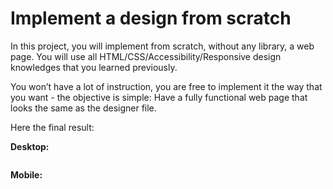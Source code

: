 # Implement a design from scratch

<div class="panel panel-default" id="project-description">
  <div class="panel-body">
    <p>In this project, you will implement from scratch, without any library, a web page. 
You will use all HTML/CSS/Accessibility/Responsive design knowledges that you learned previously. </p>

<p>You won’t have a lot of instruction, you are free to implement it the way that you want - the objective is simple: Have a fully functional web page that looks the same as the designer file.</p>

<p>Here the final result:</p>

<p><strong>Desktop:</strong></p>
<p><img src="https://s3.eu-west-3.amazonaws.com/hbtn.intranet/uploads/medias/2020/3/3b5a9f7948a58d58bd43.gif?X-Amz-Algorithm=AWS4-HMAC-SHA256&amp;X-Amz-Credential=AKIA4MYA5JM5DUTZGMZG%2F20230104%2Feu-west-3%2Fs3%2Faws4_request&amp;X-Amz-Date=20230104T153649Z&amp;X-Amz-Expires=86400&amp;X-Amz-SignedHeaders=host&amp;X-Amz-Signature=076fa4a98e9bb9895954682a33be8ae61945fee515187a5208734f0b7a14e3d3" alt="" loading="lazy" style=""></p>
<p><strong>Mobile:</strong></p>
<p><img src="https://s3.eu-west-3.amazonaws.com/hbtn.intranet/uploads/medias/2020/3/83d6311e87d4775ca4b3.gif?X-Amz-Algorithm=AWS4-HMAC-SHA256&amp;X-Amz-Credential=AKIA4MYA5JM5DUTZGMZG%2F20230104%2Feu-west-3%2Fs3%2Faws4_request&amp;X-Amz-Date=20230104T153649Z&amp;X-Amz-Expires=86400&amp;X-Amz-SignedHeaders=host&amp;X-Amz-Signature=975f1226b54fc8da8f81fe5bd42381d802be6bb15a944d5f9dff6834a98f0ad4" alt="" loading="lazy" style=""></p>

  </div>
</div>
